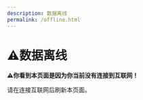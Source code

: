 ```yaml
---
description: 数据离线
permalink: /offline.html
---
```

# ⚠️数据离线

**⚠️你看到本页面是因为你当前没有连接到互联网！**

请在连接互联网后刷新本页面。